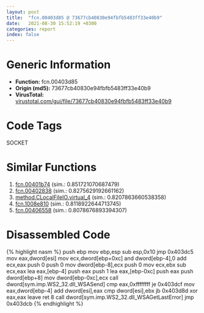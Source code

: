 ```yaml
---
layout: post
title:  "fcn.00403d85 @ 73677cb40830e94fbfb5483ff33e40b9"
date:   2021-08-30 15:52:19 +0300
categories: report
index: false
---
```


# Generic Information
- **Function:** fcn.00403d85
- **Origin (md5):** 73677cb40830e94fbfb5483ff33e40b9
- **VirusTotal:** [virustotal.com/gui/file/73677cb40830e94fbfb5483ff33e40b9][virustotal_ref]

# Code Tags
<span class="tag" id="SOCKET">SOCKET</span>


# Similar Functions

1. [fcn.00401b74][similar_1_ref] (sim.: 0.851721070687479)
2. [fcn.00402838][similar_2_ref] (sim.: 0.8275629192661162)
3. [method.CLocalFileIO.virtual\_4][similar_3_ref] (sim.: 0.8207863660538358)
4. [fcn.1008e810][similar_4_ref] (sim.: 0.8118922644713745)
5. [fcn.00406558][similar_5_ref] (sim.: 0.8078676893394307)


# Disassembled Code

{% highlight nasm %}
push ebp
mov ebp,esp
sub esp,0x10
jmp 0x403dc5
mov eax,dword[esi]
mov ecx,dword[ebp+0xc]
and dword[ebp-4],0
add ecx,eax
push 0
push 0
mov dword[ebp-8],ecx
push 0
mov ecx,ebx
sub ecx,eax
lea eax,[ebp-4]
push eax
push 1
lea eax,[ebp-0xc]
push eax
push dword[ebp+8]
mov dword[ebp-0xc],ecx
call dword[sym.imp.WS2_32.dll_WSASend]
cmp eax,0xffffffff
je 0x403dcf
mov eax,dword[ebp-4]
add dword[esi],eax
cmp dword[esi],ebx
jb 0x403d8d
xor eax,eax
leave
ret 8
call dword[sym.imp.WS2_32.dll_WSAGetLastError]
jmp 0x403dcb
{% endhighlight %}


[similar_1_ref]: /report/fcn.00401b74@73677cb40830e94fbfb5483ff33e40b9
[similar_2_ref]: /report/fcn.00402838@56a02334aea008c131d2741a089910fb
[similar_3_ref]: /report/method.CLocalFileIO.virtual_4@3dfcfb1d918b690c00de324bcfcdc082
[similar_4_ref]: /report/fcn.1008e810@a0ac129ff3ea4c0dfa9529c259a9502c
[similar_5_ref]: /report/fcn.00406558@f360d53698056c0bd2342cbdb569d856
[virustotal_ref]: https://www.virustotal.com/gui/file/73677cb40830e94fbfb5483ff33e40b9